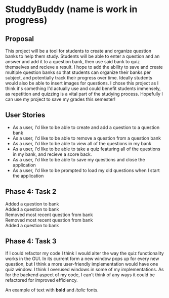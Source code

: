 # StuddyBuddy (name is work in progress)

## Proposal

This project will be a tool for students to create and organize question banks to help them study. Students will be able
to enter a question and an answer and add it to a question bank, then use said bank to quiz themselves and recieve a
result. I hope to add the ability to save and create multiple question banks so that students can organize their banks
per subject, and potentially track their progress over time. Ideally students would also be able to insert images for
questions. I chose this project as I think it's something I'd actually use and could benefit students immensely, as
repetition and quizzing is a vital part of the studying process. Hopefully I can use my project to save my grades this
semester!

## User Stories

- As a user, I'd like to be able to create and add a question to a question bank
- As a user, I'd like to be able to remove a question from a question bank
- As a user, I'd like to be able to view all of the questions in my bank
- As a user, I'd like to be able to take a quiz featuring all of the questions in my bank, and recieve a score back.
- As a user, I'd like to be able to save my questions and close the application
- As a user, I'd like to be prompted to load my old questions when I start the application

## Phase 4: Task 2

Added a question to bank \
Added a question to bank \
Removed most recent question from bank \
Removed most recent question from bank \
Added a question to bank 

## Phase 4: Task 3

If I could refactor my code I think I would alter the way the quiz functionality works in the GUI. In its current form a new window pops up for every new question,
but I think a more user-friendly implementation would have one quiz window. I think I overused windows in some of my implementations. As for the backend aspect of my code, I can't think of any ways it could be refactored for improved efficiency.



An example of text with **bold** and *italic* fonts. 
